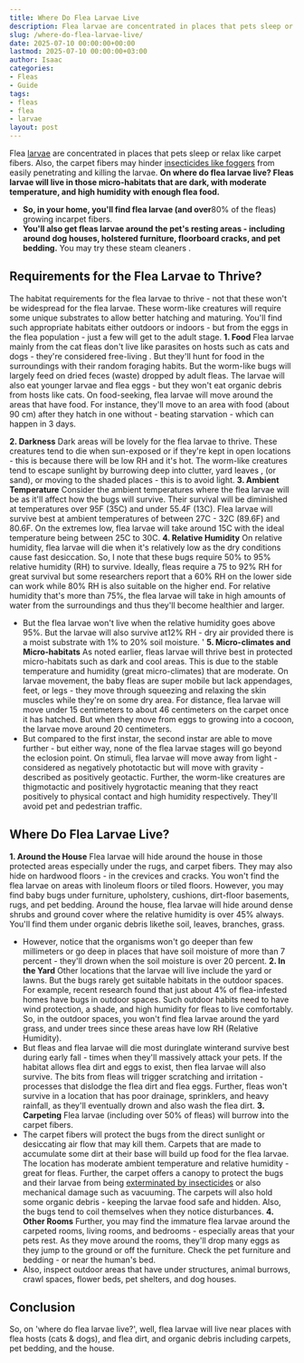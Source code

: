 ```yaml
---
title: Where Do Flea Larvae Live
description: Flea larvae are concentrated in places that pets sleep or relax like carpet fibers. Also, the carpet fibers may hinder insecticides like foggers from easily...
slug: /where-do-flea-larvae-live/
date: 2025-07-10 00:00:00+00:00
lastmod: 2025-07-10 00:00:00+03:00
author: Isaac
categories:
- Fleas
- Guide
tags:
- fleas
- flea
- larvae
layout: post
---
```

Flea [larvae](https://pestpolicy.com/what-do-flea-larvae-eat/) are concentrated in places that pets sleep or relax like carpet fibers. Also, the carpet fibers may hinder
[insecticides like foggers](https://pestpolicy.com/best-fogger-for-[fleas](https://pestpolicy.com/what-do-flea-larvae-look-like/)/)
from easily penetrating and killing the larvae.
**On where do flea larvae live? Fleas larvae will live in those micro-habitats that are dark, with moderate temperature, and high humidity with enough flea food.**
- **So, in your home, you'll find flea larvae (and over**80% of the fleas) growing incarpet fibers.
- **You'll also get fleas larvae around the pet's resting areas - including around dog houses, holstered furniture, floorboard cracks, and pet bedding.**
You may try
these steam cleaners
.


## Requirements for the Flea Larvae to Thrive?
The habitat requirements for the flea larvae to thrive - not that these won't be widespread for the flea larvae. These worm-like creatures will require some unique substrates to allow better hatching and maturing.
You'll find such appropriate habitats either outdoors or indoors - but from the eggs in the flea population - just a few will get to the adult stage.
**1. Food**
Flea larvae mainly from the cat fleas don't live like parasites on hosts such as cats and dogs - they're considered
free-living
. But they'll hunt for food in the surroundings with their random foraging habits.
But the worm-like bugs will largely feed on dried feces (waste) dropped by adult fleas. The larvae will also eat younger larvae and flea eggs - but they won't eat organic debris from hosts like cats.
On food-seeking, flea larvae will move around the areas that have food. For instance, they'll move to an area with food (about 90 cm) after they hatch in one without - beating starvation - which can happen in 3 days.

**2. Darkness**
Dark areas will be lovely for the flea larvae to thrive. These creatures tend to die when sun-exposed or if they're kept in open locations - this is because there will be low RH and it's hot.
The worm-like creatures tend to escape sunlight by
burrowing deep into clutter, yard leaves
, (or sand), or moving to the shaded places - this is to avoid light.
**3. Ambient Temperature**
Consider the ambient temperatures where the flea larvae will be as it'll affect how the bugs will survive. Their survival will be diminished at temperatures over 95F (35C) and under 55.4F (13C).
Flea larvae will survive best at ambient temperatures of between 27C - 32C (89.6F) and 80.6F. On the extremes low, flea larvae will take around 15C with the ideal temperature being between 25C to 30C.
**4. Relative Humidity**
On relative humidity, flea larvae will die when it's relatively low as the dry conditions cause fast desiccation. So, I note that these bugs require 50% to 95% relative humidity (RH) to survive.
Ideally, fleas require a 75 to 92% RH for great survival but some researchers report that a 60% RH on the lower side can work while 80% RH is also suitable on the higher end.
For relative humidity that's more than 75%, the flea larvae will take in high amounts of water from the surroundings and thus they'll become healthier and larger.
- But the flea larvae won't live when the relative humidity goes above 95%. But the larvae will also survive at12% RH - dry air provided there is a moist substrate with 1% to 20% soil moisture. '
**5. Micro-climates and Micro-habitats**
As noted earlier, fleas larvae will thrive best in protected micro-habitats such as dark and cool areas. This is due to the stable temperature and humidity (great micro-climates) that are moderate.
On larvae movement, the baby fleas are super mobile but lack appendages, feet, or legs - they move through squeezing and relaxing the skin muscles while they're on some dry area.
For distance, flea larvae will move under 15 centimeters to about 46 centimeters on the carpet once it has hatched. But when they move from eggs to growing into a cocoon, the larvae move around 20 centimeters.
- But compared to the first instar, the second instar are able to move further - but either way, none of the flea larvae stages will go beyond the eclosion point.
On stimuli, flea larvae will move away from light - considered as negatively phototactic but will move with gravity - described as positively geotactic.
Further, the worm-like creatures are thigmotactic and positively hygrotactic meaning that they react positively to physical contact and high humidity respectively. They'll avoid pet and pedestrian traffic.

## Where Do Flea Larvae Live?
**1. Around the House**
Flea larvae will hide around the house in those protected areas especially under the rugs, and carpet fibers. They may also hide on hardwood floors - in the crevices and cracks.
You won't find the flea larvae on areas with linoleum floors or tiled floors. However, you may find baby bugs under furniture, upholstery, cushions, dirt-floor basements, rugs, and pet bedding.
Around the house, flea larvae will hide around dense shrubs and ground cover where the relative humidity is over 45% always. You'll find them under organic debris likethe soil, leaves, branches, grass.
- However, notice that the organisms won't go deeper than few millimeters or go deep in places that have soil moisture of more than 7 percent - they'll drown when the soil moisture is over 20 percent.
**2. In the Yard**
Other locations that the larvae will live include the yard or lawns. But the bugs rarely get suitable habitats in the outdoor spaces.
For example, recent research found that just about 4% of flea-infested homes have bugs in outdoor spaces. Such outdoor habits need to have wind protection, a shade, and high humidity for fleas to live comfortably.
So, in the outdoor spaces, you won't find flea larvae around the yard grass, and under trees since these areas have low RH (Relative Humidity).
- But fleas and flea larvae will die most duringlate winterand survive best during early fall - times when they'll massively attack your pets.
If the
habitat allows
flea dirt
and eggs to exist, then flea larvae will also survive. The bits from fleas will trigger scratching and irritation - processes that dislodge the flea dirt and flea eggs.
Further, fleas won't survive in a location that has poor drainage, sprinklers, and heavy rainfall, as they'll eventually drown and also wash the flea dirt.
**3. Carpeting**
Flea larvae (including over 50% of fleas) will burrow into the carpet fibers.
- The carpet fibers will protect the bugs from the direct sunlight or desiccating air flow that may kill them.
Carpets that are made to accumulate some dirt at their base will build up food for the flea larvae. The location has moderate ambient temperature and relative humidity - great for fleas.
Further, the carpet offers a canopy to protect the bugs and their larvae from being
[exterminated by insecticides](https://pestpolicy.com/best-flea-spray-for-house-carpets/)
or also mechanical damage such as vacuuming.
The carpets will also hold some organic debris - keeping the larvae food safe and hidden. Also, the bugs tend to coil themselves when they notice disturbances.
**4. Other Rooms**
Further, you may find the immature flea larvae around the carpeted rooms, living rooms, and bedrooms - especially areas that your pets rest.
As they move around the rooms, they'll drop many eggs as they jump to the ground or off the furniture. Check the pet furniture and bedding - or near the human's bed.
- Also, inspect outdoor areas that have under structures, animal burrows, crawl spaces, flower beds, pet shelters, and dog houses.
## Conclusion
So, on 'where do flea larvae live?', well, flea larvae will live near places with flea hosts (cats & dogs), and flea dirt, and organic debris including carpets, pet bedding, and the house.
